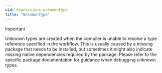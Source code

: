 ```yaml
---
uid: expressions-unknowntype
title: "UnknownType"
---
```


> [!Important]
> Unknown types are created when the compiler is unable to resolve a type reference specified in the workflow. This is usually caused by a missing package that needs to be installed, but sometimes it might also indicate missing native dependencies required by the package. Please refer to the specific package documentation for guidance when debugging unknown types.
